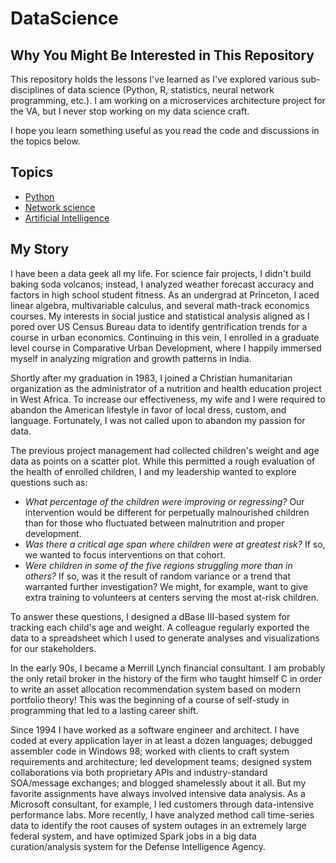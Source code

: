 # DataScience
## Why You Might Be Interested in This Repository
This repository holds the lessons I've learned as I've explored various sub-disciplines of data science (Python, R, statistics, neural network programming, etc.). I am working on a microservices architecture project for the VA, but I never stop working on my data science craft. 

I hope you learn something useful as you read the code and discussions in the topics below.
## Topics
* [Python](https://github.com/chrisfalter/DataScience/tree/master/Python)
* [Network science](https://github.com/chrisfalter/DataScience/tree/master/NetworkScience)
* [Artificial Intelligence](https://github.com/chrisfalter/DataScience/tree/master/AI)
## My Story
I have been a data geek all my life. For science fair projects, I didn't build baking soda volcanos; instead, I analyzed weather forecast accuracy and factors in high school student fitness. As an undergrad at Princeton, I aced linear algebra, multivariable calculus, and several math-track economics courses. My interests in social justice and statistical analysis aligned as I pored over US Census Bureau data to identify gentrification trends for a course in urban economics. Continuing in this vein, I enrolled in a graduate level course in Comparative Urban Development, where I happily immersed myself in analyzing migration and growth patterns in India.

Shortly after my graduation in 1983, I joined a Christian humanitarian organization as the administrator of a nutrition and health education project in West Africa. To increase our effectiveness, my wife and I were required to abandon the American lifestyle in favor of local dress, custom, and language. Fortunately, I was not called upon to abandon my passion for data.

The previous project management had collected children's weight and age data as points on a scatter plot. While this permitted a rough evaluation of the health of enrolled children, I and my leadership wanted to explore questions such as:

- *What percentage of the children were improving or regressing?* Our intervention would be different for perpetually malnourished children than for those who fluctuated between malnutrition and proper development.
- *Was there a critical age span where children were at greatest risk?* If so, we wanted to focus interventions on that cohort.
- *Were children in some of the five regions struggling more than in others?* If so, was it the result of random variance or a trend that warranted further investigation? We might, for example, want to give extra training to volunteers at centers serving the most at-risk children.

To answer these questions, I designed a dBase III-based system for tracking each child's age and weight. A colleague regularly exported the data to a spreadsheet which I used to generate analyses and visualizations for our stakeholders.

In the early 90s, I became a Merrill Lynch financial consultant. I am probably the only retail broker in the history of the firm who taught himself C in order to write an asset allocation recommendation system based on modern portfolio theory! This was the beginning of a course of self-study in programming that led to a lasting career shift.

Since 1994 I have worked as a software engineer and architect. I have coded at every application layer in at least a dozen languages; debugged assembler code in Windows 98; worked with clients to craft system requirements and architecture; led development teams; designed system collaborations via both proprietary APIs and industry-standard SOA/message exchanges; and blogged shamelessly about it all. But my favorite assignments have always involved intensive data analysis. As a Microsoft consultant, for example, I led customers through data-intensive performance labs. More recently, I have analyzed method call time-series data to identify the root causes of system outages in an extremely large federal system, and have optimized Spark jobs in a big data curation/analysis system for the Defense Intelligence Agency. 
